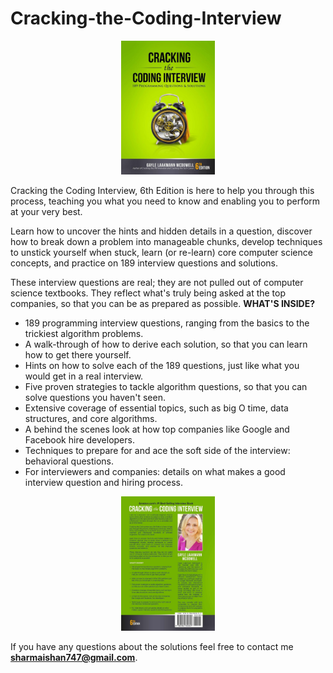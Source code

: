 # Cracking-the-Coding-Interview

<p align="center">
  <img src="Book/front.jpg" width="150">
</p>

Cracking the Coding Interview, 6th Edition is here to help you through this process, teaching you what you need to know and enabling you to perform at your very best.

Learn how to uncover the hints and hidden details in a question, discover how to break down a problem into manageable chunks, develop techniques to unstick yourself when stuck, learn (or re-learn) core computer science concepts, and practice on 189 interview questions and solutions.

These interview questions are real; they are not pulled out of computer science textbooks. They reflect what's truly being asked at the top companies, so that you can be as prepared as possible. **WHAT'S INSIDE?**
* 189 programming interview questions, ranging from the basics to the trickiest algorithm problems.
* A walk-through of how to derive each solution, so that you can learn how to get there yourself.
* Hints on how to solve each of the 189 questions, just like what you would get in a real interview.
* Five proven strategies to tackle algorithm questions, so that you can solve questions you haven't seen.
* Extensive coverage of essential topics, such as big O time, data structures, and core algorithms.
* A behind the scenes look at how top companies like Google and Facebook hire developers.
* Techniques to prepare for and ace the soft side of the interview: behavioral questions.
* For interviewers and companies: details on what makes a good interview question and hiring process.

<p align="center">
  <img src="Book/back.jpg" width="150">
</p>

If you have any questions about the solutions feel free to contact me **sharmaishan747@gmail.com**.
